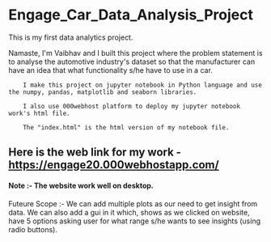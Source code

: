 # Engage_Car_Data_Analysis_Project
This is my first data analytics project.

Namaste,
        I'm Vaibhav and I built this project where the problem statement is to analyse the automotive industry's dataset so that the manufacturer can have an idea that what functionality s/he have to use in a car.
        
        I make this project on jupyter notebook in Python language and use the numpy, pandas, matplotlib and seaborn libraries.
        
        I also use 000webhost platform to deploy my jupyter notebook work's html file.
        
        The "index.html" is the html version of my notebook file.
       
## Here is the web link for my work - https://engage20.000webhostapp.com/

#### Note :- The website work well on desktop.

Futeure Scope :- We can add multiple plots as our need to get insight from data. We can also add a gui in it which, shows as we clicked on website, have 5 options asking user for what range s/he wants to see insights (using radio buttons). 

